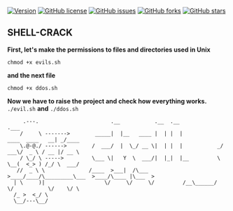 [![Version](https://img.shields.io/badge/version-1.3.3-red.svg)]() [![GitHub license](https://img.shields.io/github/license/BlacksCrows/Hell-Shell.svg)](https://github.com/BlacksCrows/Hell-Shell/blob/master/LICENSE) 
[![GitHub issues](https://img.shields.io/github/issues/BlacksCrows/Hell-Shell.svg)](https://github.com/BlacksCrows/Hell-Shell/issues)
[![GitHub forks](https://img.shields.io/github/forks/BlacksCrows/Hell-Shell.svg)](https://github.com/BlacksCrows/Hell-Shell/network)
[![GitHub stars](https://img.shields.io/github/stars/BlacksCrows/Hell-Shell.svg)](https://github.com/BlacksCrows/Hell-Shell/stargazers)

## SHELL-CRACK
**First, let's make the permissions to files and directories used in Unix**

```chmod +x evils.sh```

**and the next file**

```chmod +x ddos.sh```

**Now we have to raise the project and check how everything works.**
```./evil.sh```
 **and**
```./ddos.sh```

```
     .---.                       .__           .__  .__                                 .___    
    /     \ ------->        _____|  |__   ____ |  | |  |             ____  ____   __| _/____  
    \.@-@./ ------>        /  ___/  |  \_/ __ \|  | |  |           _/ ___\/  _ \ / __ |/ __ \ 
    / \_/ \ ----->         \___ \|   Y  \  ___/|  |_|  |__         \  \__(  <_> ) /_/ \  ___/ 
   //  _ \ \              /____  >___|  /\___  >____/____/\_________\___  >____/\____ |\___  >
  | \     )|                   \/     \/     \/         /__\______/   \/           \/    \/ \
  /_ >  <_/ \
  \__/---\__/ 
```
